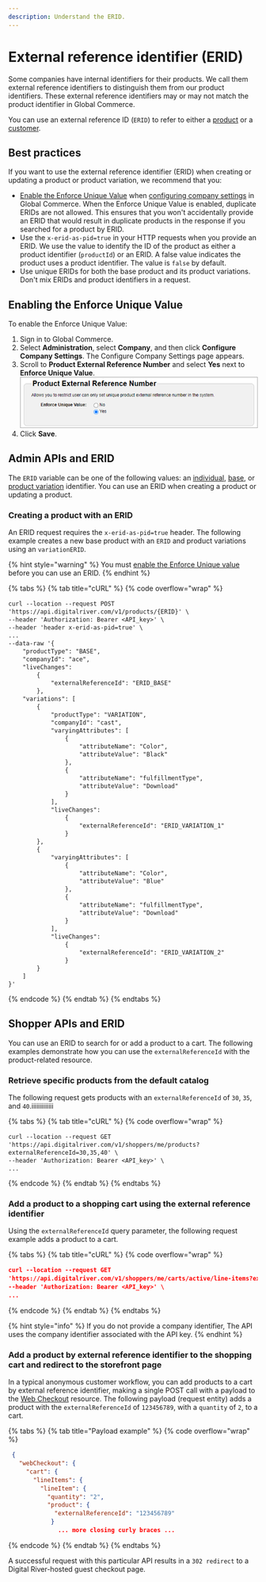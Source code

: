 ```yaml
---
description: Understand the ERID.
---
```


# External reference identifier (ERID)

Some companies have internal identifiers for their products. We call them external reference identifiers to distinguish them from our product identifiers. These external reference identifiers may or may not match the product identifier in Global Commerce.&#x20;

You can use an external reference ID (`ERID`) to refer to either a [product](external-reference-identifier-erid.md#best-practices) or a [customer](customer-identifier.md).&#x20;

## Best practices

If you want to use the external reference identifier (ERID) when creating or updating a product or product variation, we recommend that you:

* [Enable the Enforce Unique Value](external-reference-identifier-erid.md#enabling-the-enforce-unique-value) when [configuring company settings](https://help.digitalriver.com/internal-help/gc/Administration/Company/Configuring-company-settings.htm) in Global Commerce. When the Enforce Unique Value is enabled, duplicate ERIDs are not allowed. This ensures that you won't accidentally provide an ERID that would result in duplicate products in the response if you searched for a product by ERID.
* Use the `x-erid-as-pid=true` in your HTTP requests when you provide an ERID. We use the value to identify the ID of the product as either a product identifier (`productId`) or an ERID. A false value indicates the product uses a product identifier. The value is `false` by default.
* Use unique ERIDs for both the base product and its product variations. Don't mix ERIDs and product identifiers in a request.

## Enabling the Enforce Unique Value

To enable the Enforce Unique Value:

1. Sign in to Global Commerce.
2. Select **Administration**, select **Company**, and then click **Configure Company Settings**. The Configure Company Settings page appears.
3. Scroll to **Product External Reference Number** and select **Yes** next to **Enforce Unique Value**.\
   <img src="../../.gitbook/assets/image (1).png" alt="" data-size="original">
4. Click **Save**.

## Admin APIs and ERID

The `ERID` variable can be one of the following values: an [individual](../admin-apis-reference/products.md#individual-product), [base](../admin-apis-reference/products.md#base-product), or [product variation](../admin-apis-reference/products.md#product-variations) identifier. You can use an ERID when creating a product or updating a product.&#x20;

### Creating a product with an ERID

An ERID request requires the `x-erid-as-pid=true` header. The following example creates a new base product with an `ERID` and product variations using an `variationERID`.

{% hint style="warning" %}
You must [enable the Enforce Unique value](external-reference-identifier-erid.md#enabling-the-enforce-unique-value) before you can use an ERID.
{% endhint %}

{% tabs %}
{% tab title="cURL" %}
{% code overflow="wrap" %}
```http
curl --location --request POST 'https://api.digitalriver.com/v1/products/{ERID}' \
--header 'Authorization: Bearer <API_key>' \
--header 'header x-erid-as-pid=true' \
...
--data-raw '{
    "productType": "BASE",  
    "companyId": "ace",  
    "liveChanges": 
        {  
            "externalReferenceId": "ERID_BASE"
        },  
    "variations": [    
        { 
            "productType": "VARIATION",      
            "companyId": "cast",      
            "varyingAttributes": [        
                {          
                    "attributeName": "Color",          
                    "attributeValue": "Black"        
                },        
                {          
                    "attributeName": "fulfillmentType",          
                    "attributeValue": "Download"        
                }      
            ],      
            "liveChanges": 
                { 
                    "externalReferenceId": "ERID_VARIATION_1"     
                }    
        },    
        {           
            "varyingAttributes": [        
                {          
                    "attributeName": "Color",          
                    "attributeValue": "Blue"        
                },        
                {          
                    "attributeName": "fulfillmentType",          
                    "attributeValue": "Download"        
                }      
            ],      
            "liveChanges":   
                { 
                    "externalReferenceId": "ERID_VARIATION_2"     
                }   
        }  
    ] 
}'
```
{% endcode %}
{% endtab %}
{% endtabs %}

## Shopper APIs and ERID

You can use an ERID to search for or add a product to a cart. The following examples demonstrate how you can use the `externalReferenceId` with the product-related resource.

### Retrieve specific products from the default catalog

The following request gets products with an `externalReferenceId` of `30`, `35`, and `40`.iiiiiiiiiiiii

{% tabs %}
{% tab title="cURL" %}
{% code overflow="wrap" %}
```http
curl --location --request GET 
'https://api.digitalriver.com/v1/shoppers/me/products?externalReferenceId=30,35,40' \
--header 'Authorization: Bearer <API_key>' \
...
```
{% endcode %}
{% endtab %}
{% endtabs %}

### Add a product to a shopping cart using the external reference identifier

Using the `externalReferenceId` query parameter, the following request example adds a product to a cart.

{% tabs %}
{% tab title="cURL" %}
{% code overflow="wrap" %}
```json
curl --location --request GET 
'https://api.digitalriver.com/v1/shoppers/me/carts/active/line-items?externalReferenceId=0123456789' \
--header 'Authorization: Bearer <API_key>' \
...
```
{% endcode %}
{% endtab %}
{% endtabs %}

{% hint style="info" %}
If you do not provide a company identifier, The API uses the company identifier associated with the API key.
{% endhint %}

### Add a product by external reference identifier to the shopping cart and redirect to the storefront page

In a typical anonymous customer workflow, you can add products to a cart by external reference identifier, making a single POST call with a payload to the [Web Checkout](https://www.digitalriver.com/docs/commerce-shopper-api/#tag/Web-Checkout) resource. The following payload (request entity) adds a product with the `externalReferenceId` of `123456789`, with a `quantity` of `2`, to a cart.

{% tabs %}
{% tab title="Payload example" %}
{% code overflow="wrap" %}
```json
 {
   "webCheckout": {
     "cart": {
       "lineItems": {
         "lineItem": {
           "quantity": "2",
           "product": {
             "externalReferenceId": "123456789"
            }
              ... more closing curly braces ...
```
{% endcode %}
{% endtab %}
{% endtabs %}

A successful request with this particular API results in a `302 redirect` to a Digital River-hosted guest checkout page.&#x20;
